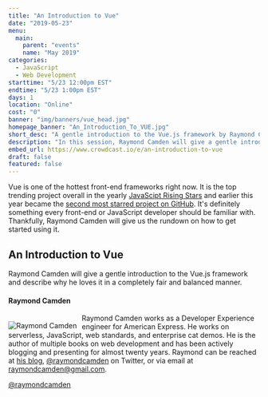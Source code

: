 ```yaml
---
title: "An Introduction to Vue"
date: "2019-05-23"
menu:
  main:
    parent: "events"
    name: "May 2019"
categories:
  - JavaScript
  - Web Development
starttime: "5/23 12:00pm EST"
endtime: "5/23 1:00pm EST"
days: 1
location: "Online"
cost: "0"
banner: "img/banners/vue_head.jpg"
homepage_banner: "An_Introduction_To_VUE.jpg"
short_desc: "A gentle introduction to the Vue.js framework by Raymond Camden"
description: "In this session, Raymond Camden will give a gentle introduction to the Vue.js framework and describe why he loves it in a completely fair and balanced manner."
embed_url: https://www.crowdcast.io/e/an-introduction-to-vue
draft: false
featured: false
---
```


Vue is one of the hottest front-end frameworks right now. It is the top trending project overall in the yearly [JavaScipt Rising Stars](https://risingstars.js.org/2018/en/#section-all) and earlier this year became the [second most starred project on GitHub](https://twitter.com/vuejs/status/1108985101436637185). It's definitely something every front-end or JavaScript developer should be familiar with. Thankfully, Raymond Camden will give us the rundown on how to get started using it.

## An Introduction to Vue

Raymond Camden will give a gentle introduction to the Vue.js framework and describe why he loves it in a completely fair and balanced manner.

#### Raymond Camden

<img src="/img/speakers/raymondcamden.jpg" style="float:left;margin-right: 10px;margin-top: 15px;" alt="Raymond Camden">

Raymond Camden works as a Developer Experience engineer for American Express. He works on serverless, JavaScript, web standards, and enterprise cat demos. He is the author of multiple books on web development and has been actively blogging and presenting for almost twenty years. Raymond can be reached at [his blog](https://www.raymondcamden.com/), [@raymondcamden](https://twitter.com/raymondcamden) on Twitter, or via email at raymondcamden@gmail.com.

<i class="fa fa-twitter" aria-hidden="true"></i> [@raymondcamden](https://twitter.com/raymondcamden)